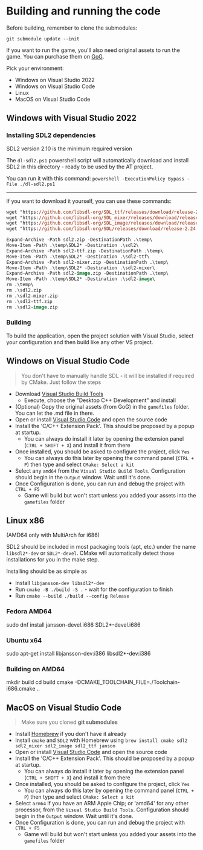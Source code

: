 # Building and running the code

Before building, remember to clone the submodules:
```
git submodule update --init
```

If you want to run the game, you'll also need original assets to run the game.
You can purchase them on [GoG](https://www.gog.com/game/airline_tycoon_deluxe).

Pick your environment:
- Windows on Visual Studio 2022
- Windows on Visual Studio Code
- Linux
- MacOS on Visual Studio Code

## Windows with Visual Studio 2022

### Installing SDL2 dependencies
SDL2 version 2.10 is the minimum required version

The `dl-sdl2.ps1` powershell script will automatically download and install SDL2 in this directory - ready to be used by the AT project.

You can run it with this command: `powershell -ExecutionPolicy Bypass -File ./dl-sdl2.ps1 `

---

If you want to download it yourself, you can use these commands:
```ps
wget "https://github.com/libsdl-org/SDL_ttf/releases/download/release-2.20.1/SDL2_ttf-devel-2.20.1-VC.zip" -outfile "sdl2-ttf.zip"
wget "https://github.com/libsdl-org/SDL_mixer/releases/download/release-2.6.2/SDL2_mixer-devel-2.6.2-VC.zip" -outfile "sdl2-mixer.zip"
wget "https://github.com/libsdl-org/SDL_image/releases/download/release-2.6.2/SDL2_image-devel-2.6.2-VC.zip" -outfile "sdl2-image.zip"
wget "https://github.com/libsdl-org/SDL/releases/download/release-2.24.2/SDL2-devel-2.24.2-VC.zip" -outfile "sdl2.zip"

Expand-Archive -Path sdl2.zip -DestinationPath .\temp\
Move-Item -Path .\temp\SDL2* -Destination .\sdl2\
Expand-Archive -Path sdl2-ttf.zip -DestinationPath .\temp\
Move-Item -Path .\temp\SDL2* -Destination .\sdl2-ttf\
Expand-Archive -Path sdl2-mixer.zip -DestinationPath .\temp\
Move-Item -Path .\temp\SDL2* -Destination .\sdl2-mixer\
Expand-Archive -Path sdl2-image.zip -DestinationPath .\temp\
Move-Item -Path .\temp\SDL2* -Destination .\sdl2-image\
rm .\temp\
rm .\sdl2.zip
rm .\sdl2-mixer.zip
rm .\sdl2-ttf.zip
rm .\sdl2-image.zip
```

### Building
To build the application, open the project solution with Visual Studio, select your configuration and then build like any other VS project.

## Windows on Visual Studio Code

> You don't have to manually handle SDL - it will be installed if required by CMake. Just follow the steps

- Download [Visual Studio Build Tools](https://visualstudio.microsoft.com/fr/downloads/#build-tools-for-visual-studio-2022)
    - Execute, choose the "Desktop C++ Development" and install
- (Optional) Copy the original assets (from GoG) in the `gamefiles` folder. You can let the .md file in there.
- Open or install [Visual Studio Code](https://code.visualstudio.com/) and open the source code
- Install the 'C/C++ Extension Pack'. This should be proposed by a popup at startup.
    - You can always do install it later by opening the extension panel (`CTRL + SHIFT + X`) and install it from there
- Once installed, you should be asked to configure the project, click `Yes`
    - You can always do this later by opening the command panel (`CTRL + P`) then type and select `CMake: Select a kit`
- Select any `amd64` from the `Visual Studio Build Tools`. Configuration should begin in the `Output` window. Wait until it's done.
- Once Configuration is done, you can run and debug the project with `CTRL + F5`
    - Game will build but won't start unless you added your assets into the `gamefiles` folder

## Linux x86
(AMD64 only with MultiArch for i686)

SDL2 should be included in most packaging tools (apt, etc.) under the name `libsdl2*-dev` or `SDL2*-devel`.
CMake will automatically detect those installations for you in the make step.

Installing should be as simple as
- Install `libjansson-dev libsdl2*-dev`
- Run `cmake -B ./build -S .` - wait for the configuration to finish
- Run `cmake --build ./build --config Release`

### Fedora AMD64
sudo dnf install jansson-devel.i686 SDL2*-devel.i686

### Ubuntu x64
sudo apt-get install libjansson-dev:i386 libsdl2*-dev:i386

### Building on AMD64
mkdir build
cd build
cmake -DCMAKE_TOOLCHAIN_FILE=./Toolchain-i686.cmake ..

## MacOS on Visual Studio Code

> Make sure you cloned **git submodules**

- Install [Homebrew](https://brew.sh) if you don't have it already
- Install `cmake` and `SDL2` with Homebrew using `brew install cmake sdl2 sdl2_mixer sdl2_image sdl2_ttf janson`
- Open or install [Visual Studio Code](https://code.visualstudio.com/) and open the source code
- Install the 'C/C++ Extension Pack'. This should be proposed by a popup at startup.
    - You can always do install it later by opening the extension panel (`CTRL + SHIFT + X`) and install it from there
- Once installed, you should be asked to configure the project, click `Yes`
    - You can always do this later by opening the command panel (`CTRL + P`) then type and select `CMake: Select a kit`
- Select `arm64` if you have an ARM Apple Chip; or 'amd64' for any other processor, from the `Visual Studio Build Tools`. Configuration should begin in the `Output` window. Wait until it's done.
- Once Configuration is done, you can run and debug the project with `CTRL + F5`
    - Game will build but won't start unless you added your assets into the `gamefiles` folder
